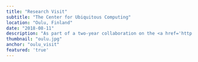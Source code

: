 ```yaml
---
title: "Research Visit"
subtitle: "The Center for Ubiquitous Computing"
location: "Oulu, Finland"
date: "2018-08-11"
description: "As part of a two-year collaboration on the <a href='http://ubicomp.oulu.fi/stop-sentient-tracking-of-parkinsons-funded-by-the-academy-of-finland-ict-2023-programme/'>Sentient Tracking Of Parkinson’s (STOP)</a> project, Adj. Prof. Denzil Ferreira invited me for a one-week research sprint to clean and analyse the data collected after the first month of the study. Participants from Oulu and Manchester played a 10-sec balance game, four times a day, in their smartphones while we collected movement data as well as self-reported symptom severity and medication intake. The code for the analysis is written in R and available in this <a href=' https://github.com/JulioV/stop'>repo</a>. The results of the study's first work package that is aiming to explore ways of measuring medication cycles will be published soon."
thumbnail: "oulu.jpg"
anchor: "oulu_visit"
featured: 'true'
---
```

